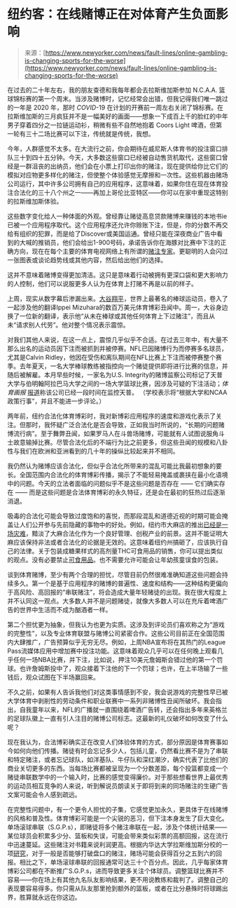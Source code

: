 <!--yml

category: 未分类

date: 2024-05-29 12:46:45

-->

# 纽约客：在线赌博正在对体育产生负面影响

> 来源：[https://www.newyorker.com/news/fault-lines/online-gambling-is-changing-sports-for-the-worse](https://www.newyorker.com/news/fault-lines/online-gambling-is-changing-sports-for-the-worse)

在过去的二十年左右，我的朋友查德和我每年都会去拉斯维加斯参加 N.C.A.A. 篮球锦标赛的第一个周末。当涉及赌博时，记忆经常会出错，但我记得我们唯一跳过的一年是 2020 年，那时 *COVID*-19 在计划的开赛前一周左右关闭了锦标赛。在拉斯维加斯的三月疯狂并不是一幅美好的画面——想象一下成百上千的脸红的中年男子穿着四分之一拉链运动衫，稍微有些不自然地抱着 Coors Light 啤酒，但第一轮有三十二场比赛可以下注，传统就是传统，我想。

今年，人群感觉不太多。在大流行之前，你会期待在威尼斯人体育书的投注窗口排队三十到四十五分钟。今天，大多数这些窗口已经被自动售货机取代，这些窗口曾经是一群沮丧的出纳员，他们会在小票上打印出你的赌注，现在提供给你比它们的模拟对应物更多样化的赌注，但使整个体验感觉无摩擦和一次性。这些机器由赌场公司运行，其中许多公司拥有自己的应用程序，这意味着，如果你住在现在体育投注合法化的三十八个州之一——再加上哥伦比亚特区——你可以在家中重现这特别的拉斯维加斯体验。

这些数字变化给人一种体面的外观。曾经靠让赌徒高息贷款赌博来赚钱的本地书ie已被一个应用程序取代。这个应用程序还允许你赊账下注，但是，你的分数不再交给有组织的犯罪，而是给了Discover或美国运通。曾经只能在深夜商业广告中看到的大喊的推销员，他们会给出1-900号码，承诺告诉你在海豚对比赛中下注的正确方向，现在在每个主要的体育电视网络上有所谓的[赌注专家](https://www.newyorker.com/sports/sporting-scene/a-gambling-sharp-breaks-into-the-nfl)。更聪明的人会闪过一张图表或谈论趋势线或其他内容，然后给出他们的选择。

这并不意味着赌博变得更加清洁。这只是意味着行动被拥有更深口袋和更大影响力的人控制，他们可以说服更多人认为在体育上打赌不再是以前的样子。

上周，现实从数字幕后渗漏出来。[大谷翔平](https://www.newyorker.com/sports/sporting-scene/was-shohei-ohtani-just-a-dream)，世界上最著名的棒球运动员，卷入了一起涉及他的翻译Ippei Mizuhara的数百万美元体育博彩丑闻中。周一，大谷身边换了一位新的翻译，表示他“从未在棒球或其他任何体育上下过赌注”，而且从未“请求别人代劳”。他对整个情况表示震惊。

对我们其他人来说，在这一点上，震惊几乎似乎不合适。在过去三年中，有大量不那么出名的运动员因下注而被抓到并被停赛。NFL已因赌博行为而停赛多名球员，尤其是Calvin Ridley，他因在受伤和离队期间在NFL比赛上下注而被停赛整个赛季。去年夏天，一名大学棒球教练被指控向一个赌徒提供即将进行比赛的信息，并随后被解雇。本月早些时候，一家名为U.S. Integrity的赌博监察公司标记了天普大学与伯明翰阿拉巴马大学之间的一场大学篮球比赛，因涉及可疑的下注活动；*体育画报* [报道](https://www.si.com/college/2024/03/08/gambling-watchdog-alerts-unusual-wagering-activity-on-temple-mens-basketball-games)称该公司已经一段时间在监控天普。 （学校表示将“根据大学和NCAA政策行事”，并且不能进一步评论。）

两年前，纽约合法化体育博彩时，我对新博彩应用程序的速度和游戏化表示了关注。但那时，我怀疑广泛合法化是否会导致，正如我当时所说的，“长期的问题赌博流行病”。至于舞弊丑闻，如果罗马人在斗兽场赌博，可能就有人试图说服角斗士故意输掉比赛。尽管合法化后的不端行为比之前更多，但这些丑闻的规模和八卦性与我们在欧洲和亚洲看到的几十年的操纵比较起来并不相同。

我仍然认为赌博应该合法化，但似乎合法化所带来的混乱可能比我最初想象的要长。全国范围内合法化的体育博彩传播，揭示了不能轻易掩盖或裹挟在最小化语境中的问题。今天的立法者面临的问题似乎不是这些问题是否存在 —— 它们确实存在 —— 而是这些问题是合法体育博彩的永久特征，还是会在最初的狂热过后逐渐消退。

吸毒的合法化可能会导致过度饱和的喜悦，而那段混乱和道德近视的时期可能会掩盖让人们公开参与先前隐藏的事物中的好处。例如，纽约市大麻店的推出[已经是一场灾难](https://www.newyorker.com/magazine/2024/02/26/legal-weed-in-new-york-was-going-to-be-just-and-fair-what-happened)，黯淡了大麻合法化作为一个良好管理、创税产业的前景。这并不能证明大麻应该保持非法或者合法化的论据是无效的。这意味着纽约州搞砸了，应该执行自己的法律。关于包装成糖果样式的高剂量THC可食用品的销售，你可以提出类似的观点。没有必要禁止[可食用品](https://www.newyorker.com/culture/cultural-comment/the-cannabis-edible-goes-mainstream)。也不需要允许可能会让年幼孩童误食的包装。

谈到体育赌博，至少有两个合理的担忧，尽管目前仍然很难准确知道这些问题会持续多久。第一个是基于应用程序的赌博的普遍性、速度和结构——这种结构更偏向于高风险、高回报的“串联赌注”，将会造成大量年轻赌徒的出现。我在很大程度上并不认同这一观点。大多数人并不是问题赌徒，就像大多数人可以在充斥着啤酒广告的世界中生活而不成为酗酒者一样。

第二个担忧更为抽象，但我认为也更为实质。这涉及到评论员们喜欢称之为“游戏的完整性”，以及专业体育联盟与赌博公司紧密合作。这些公司目前正在全国范围内大肆推广，广告预算似乎无穷无尽。例如，上周NBA宣布将在其热门的League Pass流媒体应用中增加赛中投注功能。这意味着观众几乎可以在任何晚上观看几乎任何一场NBA比赛，并下注，比如说，押注10美元詹姆斯会错过他的第一个罚球。也许詹姆斯投中了，观众接着下注他的下一个罚球；也许，在上半场输了一些钱后，观众试图在下半场赢回来。

不久之前，如果有人告诉我他们对这类事情感到不安，我会说游戏的完整性早已被大学体育中剥削性的劳动条件和职业联赛中一系列非赌博性丑闻所破坏。我会指出，自我童年以来，NFL的广播就一直围绕着啤酒广告转，还会指出多年来英格兰的足球队徽上一直有引人注目的赌博公司标志。这最新的礼仪破坏如何改变了什么呢？

现在我认为，合法博彩确实正在改变人们体验体育的方式，部分原因是体育赛事如今如何向他们传播。赌徒有时会忘记多少人，包括儿童，仍然看比赛不是为了串联和特定赌注，或者忘记球队，如洋基队、牛仔队和深红潮汐，确实代表了比他们的商业关切更多的东西。当每场比赛都被呈现为一个分数差距，每个投篮都变成一个赌徒串联数学中的一个输入时，比赛的感觉变得廉价。对于那些想看世界上最优秀的运动员相互竞争的人来说，听到解说员朗读关于即将到来的同场赌注的生硬广告文案可能会令人感到疏远。

在完整性问题中，有一个更令人担忧的子集，它感觉更加永久，更具体于在线赌博的风格和普及性。体育博彩可能是一个尖锐的恶习，但下注本身发生了巨大变化。单场滚球串联（S.G.P.s），即赌徒将多个赌注串联在一起，涉及个体统计结果——某位球员会积累多少分、篮板和失误，可能会带来类似彩票的高额回报，这在流行中迅速蔓延。这些赌注对书籍来说利润更高。根据内华达大学拉斯维加斯分校的一项[研究](https://gaming.library.unlv.edu/reports/NV_sportsbetting.pdf)，对于一般是否能够打破盘口的赌注，赌场可能会获得百分之五到六的回报。相比之下，单场滚球串联的回报通常可达三十个百分点。因此，几乎每家体育博彩公司都在不断推广S.G.P.s，进而导致更多关注个体球员。调整篮球比赛并不容易——你在场上有其他九名队友影响结果，更不用说教练和裁判了。调整自己的表现要容易得多。你只需从队友那里抢到额外的篮板，或者在比分悬殊时将球踢出界，胜算就永远在你这边。
